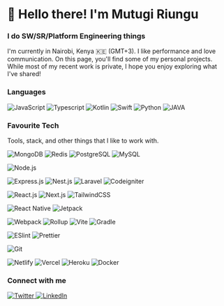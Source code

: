 <h1 align="left" id="macropower-title">👋 Hello there! I'm Mutugi Riungu</h1>
<h3 align="left">I do SW/SR/Platform Engineering things</h3>

<p>
  I'm currently in Nairobi, Kenya 🇰🇪 (GMT+3). I like performance and love communication. 
  On this page, you'll find some of my personal projects. While most of my recent work is private, I hope you enjoy exploring what I've shared!
</p>

<h3>Languages</h3>

<!-- ### Programming Languages -->
![JavaScript](https://img.shields.io/badge/-JavaScript-F7DF1C?style=flat-square&logo=javascript&logoColor=000000&labelColor=F7DF1C&color=FFCE5A)
![Typescript](https://img.shields.io/badge/-TypeScript-007ACC?style=flat-square&logo=typescript&logoColor=white)
![Kotlin](https://img.shields.io/badge/-Kotlin-F7DF1C?style=flat-square&logo=Kotlin&logoColor=FFFFFF&labelColor=FE24462&color=E24462)
![Swift](https://img.shields.io/badge/-Swift-f05138?style=flat-square&logo=swift&logoColor=ffffff)
![Python](https://img.shields.io/badge/-Python-3776AB?style=flat-square&logo=python&logoColor=ffffff)
![JAVA](https://img.shields.io/badge/-JAVA-007396?style=flat-square&logo=openjdk&logoColor=ffffff)
<!-- ![PHP](https://img.shields.io/badge/-PHP-777BB4?style=flat-square&logo=php&logoColor=ffffff) -->

<h3>Favourite Tech</h3>
<!-- ### Operating Systems -->
Tools, stack, and other things that I like to work with.

<!-- [![OS](https://img.shields.io/badge/OS-Debian-informational?style=flat-square&logo=debian&logoColor=white)](https://en.wikipedia.org/wiki/Debian)
[![OS](https://img.shields.io/badge/OS-Linux-informational?style=flat-square&logo=linux&logoColor=white)](https://en.wikipedia.org/wiki/Linux)
[![OS](https://img.shields.io/badge/OS-Windows-informational?style=flat-square&logo=windows&logoColor=white)](https://en.wikipedia.org/wiki/Microsoft_Windows)
[![OS](https://img.shields.io/badge/OS-macOS-informational?style=flat-square&logo=apple&logoColor=white)](https://en.wikipedia.org/wiki/MacOS) -->


<!-- ### Databases -->
![MongoDB](https://img.shields.io/badge/-MongoDB-589636?style=flat-square&logo=mongodb&logoColor=ffffff)
![Redis](https://img.shields.io/badge/-Redis-c93131?style=flat-square&logo=redis&logoColor=ffffff)
![PostgreSQL](https://img.shields.io/badge/-PostgreSQL-336791?style=flat-square&logo=postgresql&logoColor=ffffff)
![MySQL](https://img.shields.io/badge/-MySQL-00758f?style=flat-square&logo=mysql&logoColor=ffffff)

<!-- ### Operating Systems -->
![Node.js](https://img.shields.io/badge/-Node.js-43853D?style=flat-square&logo=node.js&logoColor=ffffff)
<!-- ### Backend Frameworks -->
![Express.js](https://img.shields.io/badge/-Express.js-282C34?style=flat-square&logo=express)
![Nest.js](https://img.shields.io/badge/-Nest.js-EA2845?style=flat-square&logo=nestjs)
![Laravel](https://img.shields.io/badge/-Laravel-f55247?style=flat-square&logo=laravel&logoColor=ffffff)
![Codeigniter](https://img.shields.io/badge/-Codeigniter-dd4814?style=flat-square&logo=codeigniter&logoColor=ffffff)
<!-- ### Frontend Frameworks and Libraries -->
![React.js](https://img.shields.io/badge/-React.js-282C34?style=flat-square&logo=react)
![Next.js](https://img.shields.io/badge/-Next.js-000000?style=flat-square&logo=nextdotjs)
![TailwindCSS](https://img.shields.io/badge/-TailwindCSS-1a202c?style=flat-square&logo=tailwind-css)
<!-- ### Mobile Development -->
![React Native](https://img.shields.io/badge/-React%20Native-2c3e50?style=flat-square&logo=react)
![Jetpack](https://img.shields.io/badge/-Jetpack-2c3e50?style=flat-square&logo=android)
<!-- ### Build Tools and Bundlers -->
![Webpack](https://img.shields.io/badge/-Webpack-2C3A42?style=flat-square&logo=webpack)
![Rollup](https://img.shields.io/badge/-Rollup-EC4A3F?style=flat-square&logo=rollupdotjs&logoColor=ffffff)
![Vite](https://img.shields.io/badge/-Vite-646CFF?style=flat-square&logo=vite&logoColor=ffffff)
![Gradle](https://img.shields.io/badge/-Gradle-02303A?style=flat-square&logo=gradle)
<!-- ### Code Quality Tools -->
![ESlint](https://img.shields.io/badge/-ESLint-4B32C3?style=flat-square&logo=eslint)
![Prettier](https://img.shields.io/badge/-Prettier-F7B93E?style=flat-square&logo=prettier&logoColor=ffffff)
<!-- ### Version Control -->
![Git](https://img.shields.io/badge/-Git-F05032?style=flat-square&logo=git&logoColor=ffffff)
<!-- ### Deployment Platforms -->
![Netlify](https://img.shields.io/badge/-Netlify-00C7B7?style=flat-square&logo=netlify&logoColor=ffffff)
![Vercel](https://img.shields.io/badge/-Vercel-000000?style=flat-square&logo=vercel&logoColor=ffffff)
![Heroku](https://img.shields.io/badge/-Heroku-430098?style=flat-square&logo=heroku&logoColor=ffffff)
![Docker](https://img.shields.io/badge/-Docker-2496ED?style=flat-square&logo=docker&logoColor=ffffff)

<!-- ### Editor / IDEs -->
<!-- [![Editor](https://img.shields.io/badge/Editor-VSCode-blue?style=flat-square&logo=visual-studio-code&logoColor=blue)](https://code.visualstudio.com/)
![IDE](https://img.shields.io/badge/IDE-Android%20Studio-000000?style=flat-square&logo=android-studio&logoColor=3DDC84&labelColor=gray)
![IDE](https://img.shields.io/badge/IDE-Xcode-1575F9?style=flat-square&logo=xcode&logoColor=1575F9&labelColor=gray) -->


<!-- <h3>Stats</h3>

<div align="center" >
<a  href="https://github.com/colrium">

<img src="https://raw.githubusercontent.com/colrium/github-profile-summary-cards/master/profile-summary-card-output/react/3-stats.svg" width="32.5%">
<img src="https://raw.githubusercontent.com/colrium/github-profile-summary-cards/master/profile-summary-card-output/react/1-repos-per-language.svg" width="32.5%">
<img src="https://raw.githubusercontent.com/colrium/github-profile-summary-cards/master/profile-summary-card-output/react/2-most-commit-language.svg" width="32.5%">

</a>
</div> -->

<h3>Connect with me</h3>

<p>
  <a href="https://twitter.com/mutugiriungu" target="_blank">
    <img
      src="https://img.shields.io/badge/Twitter-1DA1F2?style=for-the-badge&logo=twitter&logoColor=white"
      alt="Twitter" />
  </a>
  <a href="https://linkedin.com/in/mutugiriungu" target="_blank">
    <img
      src="https://img.shields.io/badge/LinkedIn-0077B5?style=for-the-badge&logo=linkedin&logoColor=white"
      alt="LinkedIn" />
  </a>
</p>
